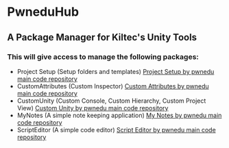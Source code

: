 # PwneduHub

## A Package Manager for Kiltec's Unity Tools

### This will give access to manage the following packages:

* Project Setup (Setup folders and templates) 
	[Project Setup by pwnedu main code repository](https://github.com/pwnedu/PackageHub)
* CustomAttributes (Custom Inspector)
	[Custom Attributes by pwnedu main code repository](https://github.com/pwnedu/CustomAttributes)
* CustomUnity (Custom Console, Custom Hierarchy, Custom Project View)
	[Custom Unity by pwnedu main code repository](https://github.com/pwnedu/CustomUnity)
* MyNotes (A simple note keeping application)
	[My Notes by pwnedu main code repository](https://github.com/pwnedu/MyNotes)
* ScriptEditor (A simple code editor)
 	[Script Editor by pwnedu main code repository](https://github.com/pwnedu/ScriptEditor)
